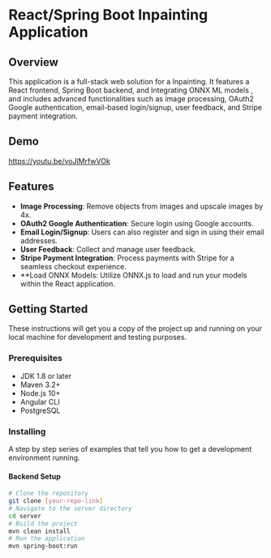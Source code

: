 # React/Spring Boot Inpainting Application

## Overview
This application is a full-stack web solution for a Inpainting. It features a React frontend, Spring Boot backend, and Integrating ONNX ML models , and includes advanced functionalities such as image processing, OAuth2 Google authentication, email-based login/signup, user feedback, and Stripe payment integration.

## Demo
https://youtu.be/voJlMrfwVOk
## Features
- **Image Processing**: Remove objects from images and upscale images by 4x.
- **OAuth2 Google Authentication**: Secure login using Google accounts.
- **Email Login/Signup**: Users can also register and sign in using their email addresses.
- **User Feedback**: Collect and manage user feedback.
- **Stripe Payment Integration**: Process payments with Stripe for a seamless checkout experience.
- **Load ONNX Models: Utilize ONNX.js to load and run your models within the React application.
## Getting Started
These instructions will get you a copy of the project up and running on your local machine for development and testing purposes.

### Prerequisites
- JDK 1.8 or later
- Maven 3.2+
- Node.js 10+
- Angular CLI
- PostgreSQL

### Installing
A step by step series of examples that tell you how to get a development environment running.

#### Backend Setup
```bash
# Clone the repository
git clone [your-repo-link]
# Navigate to the server directory
cd server
# Build the project
mvn clean install
# Run the application
mvn spring-boot:run
